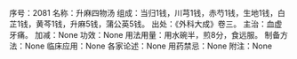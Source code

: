 序号：2081
名称：升麻四物汤
组成：当归1钱，川芎1钱，赤芍1钱，生地1钱，白芷1钱，黄芩1钱，升麻5钱，蒲公英5钱。
出处：《外科大成》卷三。
主治：血虚牙痛。
加减：None
功效：None
用法用量：用水碗半，煎8分，食远服。
制备方法：None
临床应用：None
各家论述：None
用药禁忌：None
附注：None
